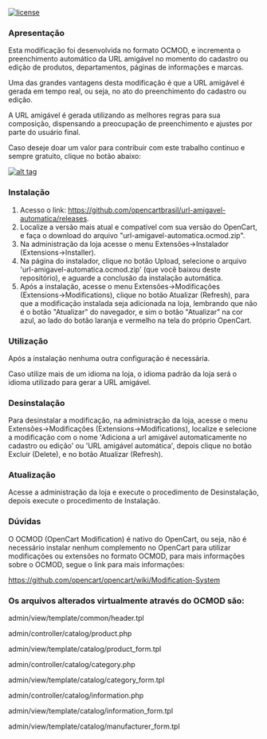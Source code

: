 [![license][licenca-badge]][LICENSE]

### Apresentação

Esta modificação foi desenvolvida no formato OCMOD, e incrementa o preenchimento automático da URL amigável no momento do cadastro ou edição de produtos, departamentos, páginas de informações e marcas.

Uma das grandes vantagens desta modificação é que a URL amigável é gerada em tempo real, ou seja, no ato do preenchimento do cadastro ou edição.

A URL amigável é gerada utilizando as melhores regras para sua composição, dispensando a preocupação de preenchimento e ajustes por parte do usuário final.

Caso deseje doar um valor para contribuir com este trabalho continuo e sempre gratuito, clique no botão abaixo:

[![alt tag](https://www.paypalobjects.com/pt_BR/BR/i/btn/btn_donateCC_LG.gif)](https://www.paypal.com/cgi-bin/webscr?cmd=_s-xclick&hosted_button_id=7G9TR9PXS6G5J)

### Instalação

 1. Acesso o link: https://github.com/opencartbrasil/url-amigavel-automatica/releases.
 2. Localize a versão mais atual e compatível com sua versão do OpenCart, e faça o download do arquivo "url-amigavel-automatica.ocmod.zip".
 3. Na administração da loja acesse o menu Extensões→Instalador (Extensions→Installer).
 4. Na página do instalador, clique no botão Upload, selecione o arquivo 'url-amigavel-automatica.ocmod.zip' (que você baixou deste repositório), e aguarde a conclusão da instalação automática.
 5. Após a instalação, acesse o menu Extensões→Modificações (Extensions→Modifications), clique no botão Atualizar (Refresh), para que a modificação instalada seja adicionada na loja, lembrando que não é o botão "Atualizar" do navegador, e sim o botão "Atualizar" na cor azul, ao lado do botão laranja e vermelho na tela do próprio OpenCart.

### Utilização

Após a instalação nenhuma outra configuração é necessária.

Caso utilize mais de um idioma na loja, o idioma padrão da loja será o idioma utilizado para gerar a URL amigável.

### Desinstalação

Para desinstalar a modificação, na administração da loja, acesse o menu Extensões→Modificações (Extensions→Modifications), localize e selecione a modificação com o nome 'Adiciona a url amigável automaticamente no cadastro ou edição' ou 'URL amigável automática', depois clique no botão Excluir (Delete), e no botão Atualizar (Refresh).

### Atualização

Acesse a administração da loja e execute o procedimento de Desinstalação, depois execute o procedimento de Instalação.

### Dúvidas

O OCMOD (OpenCart Modification) é nativo do OpenCart, ou seja, não é necessário instalar nenhum complemento no OpenCart para utilizar modificações ou extensões no formato OCMOD, para mais informações sobre o OCMOD, segue o link para mais informações:

https://github.com/opencart/opencart/wiki/Modification-System

### Os arquivos alterados virtualmente através do OCMOD são:

admin/view/template/common/header.tpl

admin/controller/catalog/product.php

admin/view/template/catalog/product_form.tpl

admin/controller/catalog/category.php

admin/view/template/catalog/category_form.tpl

admin/controller/catalog/information.php

admin/view/template/catalog/information_form.tpl

admin/view/template/catalog/manufacturer_form.tpl

[licenca-badge]: https://img.shields.io/badge/licença-GPLv3-blue.svg
[LICENSE]: ./LICENSE
